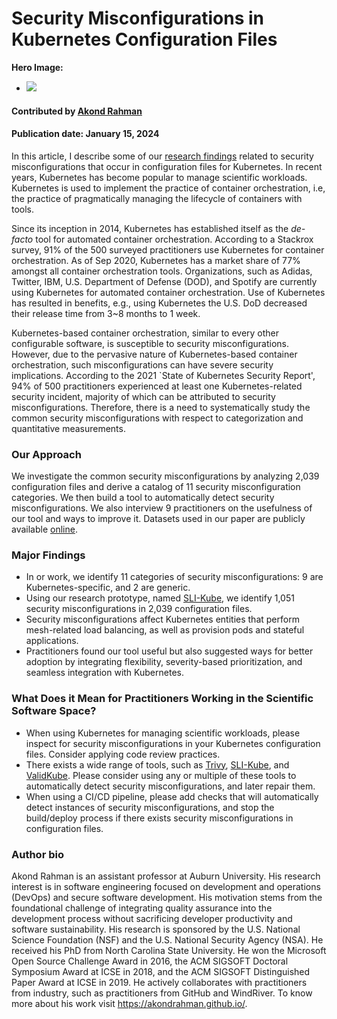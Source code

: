 # Security Misconfigurations in Kubernetes Configuration Files 

**Hero Image:**

 - <img src='../../images/k8s-misconfigs.png' />
 

#### Contributed by [Akond Rahman](https://github.com/akondrahman "Akond Rahman's GitHub Profile")

#### Publication date: January 15, 2024

In this article, I describe some of our [research findings](https://dl.acm.org/doi/10.1145/3579639) related to security misconfigurations that occur in configuration files for Kubernetes. In recent years, Kubernetes has become popular to manage scientific workloads. Kubernetes is used to implement the practice of container orchestration, i.e, the practice of pragmatically managing the lifecycle of containers with tools.   

Since its inception in 2014, Kubernetes has established itself as the *de-facto* tool for automated container orchestration. According to a Stackrox survey, 91% of the 500 surveyed practitioners use Kubernetes for container orchestration. As of Sep 2020, Kubernetes has a market share of 77% amongst all container orchestration tools. Organizations, such as Adidas, Twitter, IBM, U.S. Department of Defense (DOD), and Spotify are currently using Kubernetes for automated container orchestration. Use of Kubernetes has resulted in benefits, e.g., using Kubernetes the U.S. DoD decreased their release time from 3~8 months to 1 week.       

Kubernetes-based container orchestration, similar to every other configurable software, is susceptible to security misconfigurations. However, due to the pervasive nature of Kubernetes-based container orchestration, such misconfigurations can have severe security implications. According to the 2021 `State of Kubernetes Security Report', 94% of 500 practitioners experienced at least one Kubernetes-related security incident, majority of which can be attributed to security misconfigurations. Therefore, there is a need to systematically study the common security misconfigurations with respect to categorization and quantitative measurements. 

### Our Approach 

We investigate the common security misconfigurations by analyzing 2,039 configuration files and derive a catalog of 11 security misconfiguration categories. We then build a tool to automatically detect security misconfigurations. We also interview 9 practitioners on the usefulness of our tool and ways to improve it. Datasets used in our paper are publicly available [online](https://figshare.com/s/bced7c8353853a983cd7).  

### Major Findings 

- In or work, we identify 11 categories of security misconfigurations: 9 are Kubernetes-specific, and 2 are generic. 
- Using our research prototype, named [SLI-Kube](https://hub.docker.com/repository/docker/akondrahman/sli-kube/general), we identify 1,051 security misconfigurations in 2,039 configuration files.  
- Security misconfigurations affect Kubernetes entities that perform mesh-related load balancing, as well as provision pods and stateful applications. 
- Practitioners found our tool useful but also suggested ways for better adoption by integrating flexibility, severity-based prioritization, and seamless integration with Kubernetes. 

### What Does it Mean for Practitioners Working in the Scientific Software Space? 

- When using Kubernetes for managing scientific workloads, please inspect for security misconfigurations in your Kubernetes configuration files. Consider applying code review practices. 
- There exists a wide range of tools, such as [Trivy](https://trivy.dev/), [SLI-Kube](https://hub.docker.com/repository/docker/akondrahman/sli-kube/general), and [ValidKube](https://validkube.com/). Please consider using any or multiple of these tools to automatically detect security misconfigurations, and later repair them. 
- When using a CI/CD pipeline, please add checks that will automatically detect instances of security misconfigurations, and stop the build/deploy process if there exists security misconfigurations in configuration files.  

### Author bio

Akond Rahman is an assistant professor at Auburn University. His research interest is in software engineering focused on development and operations (DevOps) and secure software development. His motivation stems from the foundational challenge of integrating quality assurance into the development process without sacrificing developer productivity and software sustainability. His research is sponsored by the U.S. National Science Foundation (NSF) and the U.S. National Security Agency (NSA). He received his PhD from North Carolina State University. He won the Microsoft Open Source Challenge Award in 2016, the ACM SIGSOFT Doctoral Symposium Award at ICSE in 2018, and the ACM SIGSOFT Distinguished Paper Award at ICSE in 2019. He actively collaborates with practitioners from industry, such as practitioners from GitHub and WindRiver. To know more about his work visit https://akondrahman.github.io/.

<!---
Publish: yes
Topics: configuration and builds, development tools
Track: experience
--->

